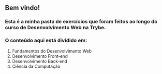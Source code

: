 ## Bem vindo! 
### Esta é a minha pasta de exercícios que foram feitos ao longo do curso de **Desenvolvimento Web** na **Trybe**.
### O conteúdo aqui está dividido em:
1. Fundamentos do Desenvolvimento Web
2. Desenvolvimento Front-end
3. Desenvolvimento Back-end
4. Ciência da Computação
